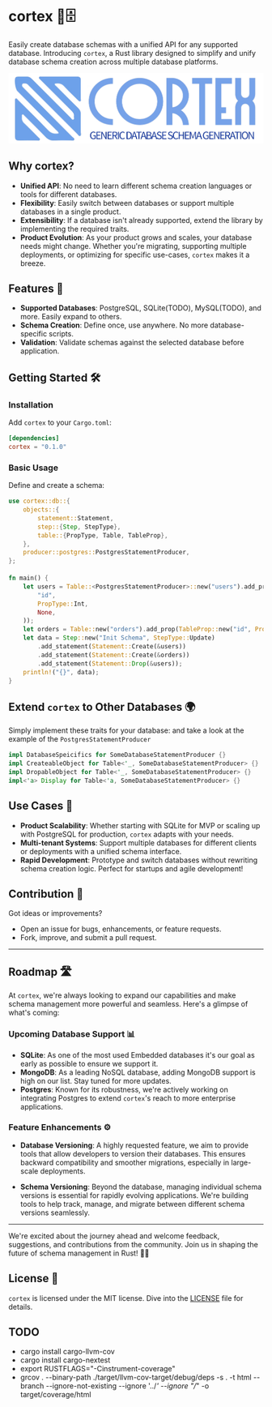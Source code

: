 # cortex 🧠🗄️

Easily create database schemas with a unified API for any supported database. Introducing `cortex`, a Rust library designed to simplify and unify database schema creation across multiple database platforms.

![Cortex Logo](./logo.png) 

## Why cortex?

- **Unified API**: No need to learn different schema creation languages or tools for different databases.
- **Flexibility**: Easily switch between databases or support multiple databases in a single product.
- **Extensibility**: If a database isn't already supported, extend the library by implementing the required traits.
- **Product Evolution**: As your product grows and scales, your database needs might change. Whether you're migrating, supporting multiple deployments, or optimizing for specific use-cases, `cortex` makes it a breeze.

## Features 🚀

- **Supported Databases**: PostgreSQL, SQLite(TODO), MySQL(TODO), and more. Easily expand to others.
- **Schema Creation**: Define once, use anywhere. No more database-specific scripts.
- **Validation**: Validate schemas against the selected database before application.

## Getting Started 🛠️

### Installation

Add `cortex` to your `Cargo.toml`:

```toml
[dependencies]
cortex = "0.1.0"
```

### Basic Usage

Define and create a schema:

```rust
use cortex::db::{
    objects::{
        statement::Statement,
        step::{Step, StepType},
        table::{PropType, Table, TableProp},
    },
    producer::postgres::PostgresStatementProducer,
};

fn main() {
    let users = Table::<PostgresStatementProducer>::new("users").add_prop(TableProp::new(
        "id",
        PropType::Int,
        None,
    ));
    let orders = Table::new("orders").add_prop(TableProp::new("id", PropType::Int, None));
    let data = Step::new("Init Schema", StepType::Update)
        .add_statement(Statement::Create(&users))
        .add_statement(Statement::Create(&orders))
        .add_statement(Statement::Drop(&users));
    println!("{}", data);
}
```

## Extend `cortex` to Other Databases 🌍

Simply implement these traits for your database:
and take a look at the example of the `PostgresStatementProducer`

```rust
impl DatabaseSpeicifics for SomeDatabaseStatementProducer {}
impl CreateableObject for Table<'_, SomeDatabaseStatementProducer> {}
impl DropableObject for Table<'_, SomeDatabaseStatementProducer> {}
impl<'a> Display for Table<'a, SomeDatabaseStatementProducer> {}
```

## Use Cases 💼

- **Product Scalability**: Whether starting with SQLite for MVP or scaling up with PostgreSQL for production, `cortex` adapts with your needs.
- **Multi-tenant Systems**: Support multiple databases for different clients or deployments with a unified schema interface.
- **Rapid Development**: Prototype and switch databases without rewriting schema creation logic. Perfect for startups and agile development!

## Contribution 🤝

Got ideas or improvements?

- Open an issue for bugs, enhancements, or feature requests.
- Fork, improve, and submit a pull request.

---

## Roadmap 🛣️

At `cortex`, we're always looking to expand our capabilities and make schema management more powerful and seamless. Here's a glimpse of what's coming:

### Upcoming Database Support 📊

- **SQLite**: As one of the most used Embedded databases it's our goal as early as possible to ensure we support it.
- **MongoDB**: As a leading NoSQL database, adding MongoDB support is high on our list. Stay tuned for more updates.
- **Postgres**: Known for its robustness, we're actively working on integrating Postgres to extend `cortex`'s reach to more enterprise applications.

### Feature Enhancements ⚙️

- **Database Versioning**: A highly requested feature, we aim to provide tools that allow developers to version their databases. This ensures backward compatibility and smoother migrations, especially in large-scale deployments.
  
- **Schema Versioning**: Beyond the database, managing individual schema versions is essential for rapidly evolving applications. We're building tools to help track, manage, and migrate between different schema versions seamlessly.

---

We're excited about the journey ahead and welcome feedback, suggestions, and contributions from the community. Join us in shaping the future of schema management in Rust! 🚀🌟

## License 📜

`cortex` is licensed under the MIT license. Dive into the [LICENSE](./LICENSE) file for details.

## TODO

- cargo install cargo-llvm-cov
- cargo install cargo-nextest
- export RUSTFLAGS="-Cinstrument-coverage"
- grcov . --binary-path ./target/llvm-cov-target/debug/deps -s . -t html --branch --ignore-not-existing --ignore '../*' --ignore "/*" -o target/coverage/html
